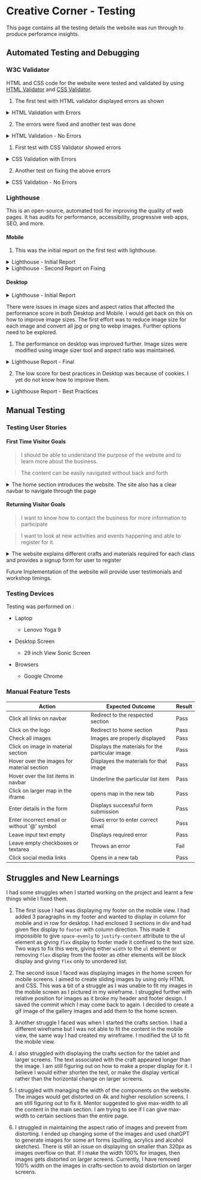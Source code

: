 # Creative Corner - Testing

This page contains all the testing details the website was run through to produce perforamce insights.

## Automated Testing and Debugging

### W3C Validator

HTML and CSS code for the website were tested and validated by using [HTML Validator](https://validator.w3.org/#validate_by_input) and [CSS Validator](https://jigsaw.w3.org/css-validator/).

1. The first test with HTML validator displayed errors as shown

<details>
    <summary>HTML Validation with Errors</summary>

![W3C HTML Validation- With Errors](./readMeFiles/htmlValidationWithErrors.png)
</details>

2. The errors were fixed and another test was done

<details>
    <summary>HTML Validation - No Errors</summary>

![W3C HTML Validation- No Errors](./readMeFiles/htmlValidationNoErrors.png)
</details>

1. First test with CSS Validator showed errors

<details>
    <summary>CSS Validation with Errors</summary>

![W3C CSS Validation - with Errors](./readMeFiles/cssValidationWithErros.png)
</details>

2. Another test on fixing the above errors

<details>
    <summary>CSS Validation - No Errors</summary>

![W3C CSS Validation - No Errors](./readMeFiles/cssValidateNoErrors.png)
</details>

### Lighthouse

This is an open-source, automated tool for improving the quality of web pages. It has audits for performance, accessibility, progressive
web apps, SEO, and more.

#### Mobile

1. This was the initial report on the first test with lighthouse.

<details>
    <summary>Lighthouse - Initial Report</summary>

![Lighthouse Report - Initial](./readMeFiles/lighthouseReportInitial.png)
</details>

<details>
    <summary>Lighthouse - Second Report on Fixing</summary>

![Lighthouse Report - Fixed](./readMeFiles/lighthouseMobileFixed.png)
</details>

#### Desktop

<details>
    <summary>Lighthouse - Initial Report</summary>

![Lighthouse Report - Initial](./readMeFiles/lighthouseDesktopInitial.png)
</details>


There were issues in image sizes and aspect ratios that affected the performance score in both Desktop and Mobile. I would get back on this on how to improve image sizes. The first effort was to reduce image size for each image and convert all jpg or png to webp images. Further options need to be explored.

1. The performance on desktop was improved further. Image sizes were modified using image sizer tool and aspect ratio was maintained.

<details>
    <summary>Lighthouse Report - Final</summary>

![Lighthouse Report - Final](./readMeFiles/lighthouseFinal.png)
</details>

2. The low score for best practices in Desktop was because of cookies. I yet do not know how to improve them.

<details>
    <summary>Lighthouse Report - Best Practices</summary>

![Best Practices - Lighthouse](./readMeFiles/bestPracticesLighthouse.png)
</details>

## Manual Testing

### Testing User Stories

#### First Time Visitor Goals

>  I should be able to understand the purpose of the website and to learn more about the business.

> The content can be easily navigated without back and forth

<details>
    <summary>The home section introduces the website. The site also has a clear navbar to navigate through the page</summary>

![Website Responsive -ui.dev](./readMeFiles/responsiveShot.png)
</details>

#### Returning Visitor Goals

> I want to know how to contact the business for more information to participate

> I want to look at new activities and events happening and able to register for it.

<details>
    <summary>The website explains different crafts and materials required for each class and provides a signup form for user to register</summary>

![Website Goals - Crafts, Materials and Signup](./readMeFiles/websiteGoals.png)
</details>

Future Implementation of the website will provide user testimonials and workshop timings.

### Testing Devices

Testing was performed on :
- Laptop
  - Lenovo Yoga 9

- Desktop Screen
  - 29 inch View Sonic Screen

- Browsers
  - Google Chrome

### Manual Feature Tests

| Action | Expected Outcome | Result |
|--------| -----------------|--------|
| Click all links on navbar | Redirect to the respected section | Pass |
| Click on the logo | Redirect to home section | Pass |
| Check all images | Images are properly displayed | Pass |
| Click on image in material section | Displays the materials for the particular image | Pass |
| Hover over the images for material section | Displayes the materials for that image | Pass |
| Hover over the list items in navbar | Underline the particular list item | Pass |
| Click on larger map in the iframe | opens map in the new tab | Pass |
| Enter details in the form | Displays successful form submission | Pass |
| Enter incorrect email or without '@' symbol | Gives error to enter correct email | Pass |
| Leave input text empty | Displays required error | Pass |
| Leave empty checkboxes or textarea | Throws an error | Fail |
| Click social media links | Opens in a new tab | Pass |


## Struggles and New Learnings

I had some struggles when I started working on the project and learnt a few things while I fixed them.
1. The first issue I had was displaying my footer on the mobile view. I had added 3 paragraphs in my footer and wanted to display in column for mobile and in row for desktop. I had enclosed 3 sections in div and had given flex display to `footer` with column direction. This made it impossible to give `space-evenly` to `justify-content` attribute to the ul element as giving `flex` display to footer made it confined to the text size. Two ways to fix this were, giving either `width` to the `ul` element or removing `flex` display from the footer as other elements will be block display and giving `flex` only to unordered list.

2. The second issue I faced was displaying images in the home screen for mobile screens. I aimed to create sliding images by using only HTML and CSS. This was a bit of a struggle as I was unable to fit my images in the mobile screen as I pictured in my wireframe. I struggled further with relative position for images as it broke my header and footer design. I saved the commit which I may come back to again. I decided to create a gif image of the gallery images and add them to the home screen.

3. Another struggle I faced was when I started the crafts section. I had a different wireframe but I was not able to fit the content in the mobile view, the same way I had created my wireframe. I modified the UI to fit the mobile view.

4. I also struggled with displaying the crafts section for the tablet and larger screens. The text associated with the craft appeared longer than the image. I am still figuring out on how to make a proper display for it. I believe I would either shorten the text, or make the display vertical rather than the horizontal change on larger screens.

5. I struggled with managing the width of the components on the website. The images would get distorted on 4k and higher resolution screens. I am still figuring out to fix it. Mentor suggested to give max-width to all the content in the main section. I am trying to see if I can give max-width to certain sections than the entire page.

6. I struggled in maintaining the aspect ratio of images and prevent from distorting. I ended up changing some of the images and used chatGPT to generate images for some art forms (quilling, acrylics and alcohol sketches). There is still an issue on displaying on smaller than 320px as images overflow on that. If I make the width 100% for images, then images gets distorted on larger screens. Currently, I have removed 100% width on the images in crafts-section to avoid distortion on larger screens.


